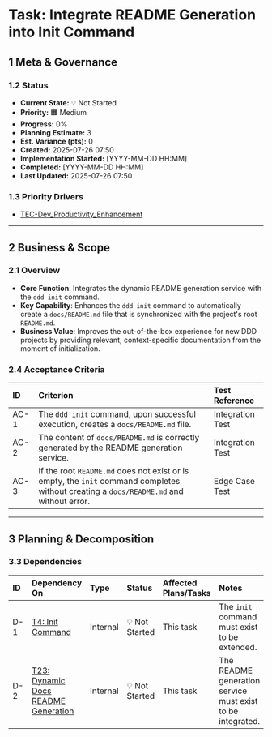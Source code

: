 # Task: Integrate README Generation into Init Command

## 1 Meta & Governance

### 1.2 Status

- **Current State:** 💡 Not Started
- **Priority:** 🟧 Medium
- **Progress:** 0%
- **Planning Estimate:** 3
- **Est. Variance (pts):** 0
- **Created:** 2025-07-26 07:50
- **Implementation Started:** [YYYY-MM-DD HH:MM]
- **Completed:** [YYYY-MM-DD HH:MM]
- **Last Updated:** 2025-07-26 07:50

### 1.3 Priority Drivers

- [TEC-Dev_Productivity_Enhancement](../ddd-2.md#tec-dev_productivity_enhancement)

---

## 2 Business & Scope

### 2.1 Overview

- **Core Function**: Integrates the dynamic README generation service with the `ddd init` command.
- **Key Capability**: Enhances the `ddd init` command to automatically create a `docs/README.md` file that is synchronized with the project's root `README.md`.
- **Business Value**: Improves the out-of-the-box experience for new DDD projects by providing relevant, context-specific documentation from the moment of initialization.

### 2.4 Acceptance Criteria

| ID   | Criterion                                                                                                                               | Test Reference   |
| :--- | :-------------------------------------------------------------------------------------------------------------------------------------- | :--------------- |
| AC-1 | The `ddd init` command, upon successful execution, creates a `docs/README.md` file.                                                     | Integration Test |
| AC-2 | The content of `docs/README.md` is correctly generated by the README generation service.                                                | Integration Test |
| AC-3 | If the root `README.md` does not exist or is empty, the `init` command completes without creating a `docs/README.md` and without error. | Edge Case Test   |

---

## 3 Planning & Decomposition

### 3.3 Dependencies

| ID  | Dependency On                                                                | Type     | Status         | Affected Plans/Tasks | Notes                                                      |
| :-- | :--------------------------------------------------------------------------- | :------- | :------------- | :------------------- | :--------------------------------------------------------- |
| D-1 | [T4: Init Command](./p1-p2.t4-init-commands.task.md)                         | Internal | 💡 Not Started | This task            | The `init` command must exist to be extended.              |
| D-2 | [T23: Dynamic Docs README Generation](./p1-p2.t23-readme-generation.task.md) | Internal | 💡 Not Started | This task            | The README generation service must exist to be integrated. |

